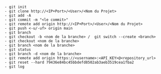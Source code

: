 
	- git init
	- git clone http://<IP+Port>/<User>/<Nom du Projet>
	- git add -A
	- git commit -m "<le commit>"
	- git remote add origin http://<IP+Port>/<User>/<Nom du Projet>
	- git push <-u/-uf> origin main
	- git branch 
	- git checkout -b <nom de la branche> /  git switch --create <branch>
	- git checkout <nom de la branche>
	- git branch <nom de la branche>
	- git status
	- git branch -d <nom de la branche>
	- git remote add origin https://<username>:<API_KEY>@<repository_url>
	- git reset --hard 79436e84bc45bbdefd8502ab3aeb3519cea1fba2
	- git log

